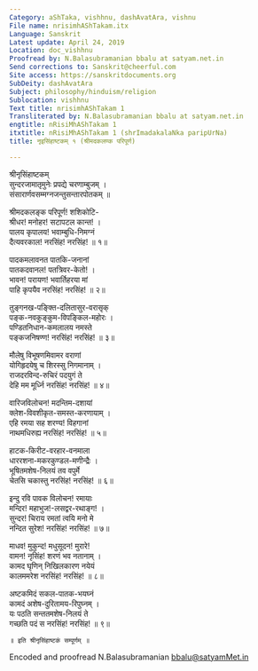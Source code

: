 ```yaml
---
Category: aShTaka, vishhnu, dashAvatAra, vishnu
File name: nrisimhAShTakam.itx
Language: Sanskrit
Latest update: April 24, 2019
Location: doc_vishhnu
Proofread by: N.Balasubramanian bbalu at satyam.net.in
Send corrections to: Sanskrit@cheerful.com
Site access: https://sanskritdocuments.org
SubDeity: dashAvatAra
Subject: philosophy/hinduism/religion
Sublocation: vishhnu
Text title: nrisimhAShTakam 1
Transliterated by: N.Balasubramanian bbalu at satyam.net.in
engtitle: nRisiMhAShTakam 1
itxtitle: nRisiMhAShTakam 1 (shrImadakalaNka paripUrNa)
title: नृइसिंहाष्टकम् १ (श्रीमदकलण्क परिपूर्ण)

---
```

  
 श्रीनृसिंहाष्टकम्   
सुन्दरजामातृमुनेः प्रपद्ये चरणाम्बुजम् ।  
संसारार्णवसम्मग्नजन्तुसन्तारपोतकम् ॥  
  
श्रीमदकलङ्क परिपूर्ण! शशिकोटि-  
     श्रीधर! मनोहर! सटापटल कान्त! ।  
पालय कृपालय! भवाम्बुधि-निमग्नं  
     दैत्यवरकाल! नरसिंह! नरसिंह! ॥ १॥  
  
पादकमलावनत पातकि-जनानां  
     पातकदवानल! पतत्रिवर-केतो! ।  
भावन! परायण! भवार्तिहरया मां  
     पाहि कृपयैव नरसिंह! नरसिंह! ॥ २॥  
  
तुङ्गनख-पङ्क्ति-दलितासुर-वरासृक्  
     पङ्क-नवकुङ्कुम-विपङ्किल-महोरः ।  
पण्डितनिधान-कमलालय नमस्ते  
     पङ्कजनिषण्ण! नरसिंह! नरसिंह! ॥ ३॥  
  
मौलेषु विभूषणमिवामर वराणां  
     योगिहृदयेषु च शिरस्सु निगमानाम् ।  
राजदरविन्द-रुचिरं पदयुगं ते  
     देहि मम मूर्ध्नि नरसिंह! नरसिंह! ॥ ४॥  
  
वारिजविलोचन! मदन्तिम-दशायां  
     क्लेश-विवशीकृत-समस्त-करणायाम् ।  
एहि रमया सह शरण्य! विहगानां  
     नाथमधिरुह्य नरसिंह! नरसिंह! ॥ ५॥  
  
हाटक-किरीट-वरहार-वनमाला  
     धाररशना-मकरकुण्डल-मणीन्द्रैः ।  
भूषितमशेष-निलयं तव वपुर्मे  
      चेतसि चकास्तु नरसिंह! नरसिंह! ॥ ६॥  
  
इन्दु रवि पावक विलोचन! रमायाः  
     मन्दिर! महाभुज!-लसद्वर-रथाङ्ग! ।  
सुन्दर! चिराय रमतां त्वयि मनो मे  
     नन्दित सुरेश! नरसिंह! नरसिंह! ॥ ७॥  
  
माधव! मुकुन्द! मधुसूदन! मुरारे!  
     वामन! नृसिंह! शरणं भव नतानाम् ।  
कामद घृणिन् निखिलकारण नयेयं  
     कालममरेश नरसिंह! नरसिंह! ॥ ८॥  
  
अष्टकमिदं सकल-पातक-भयघ्नं  
     कामदं अशेष-दुरितामय-रिपुघ्नम् ।  
यः पठति सन्ततमशेष-निलयं ते  
     गच्छति पदं स नरसिंह! नरसिंह! ॥ ९॥  
  
    ॥ इति श्रीनृसिंहाष्टकं सम्पूर्णम् ॥  
  
  
Encoded and proofread N.Balasubramanian bbalu@satyamMet.in  
  
